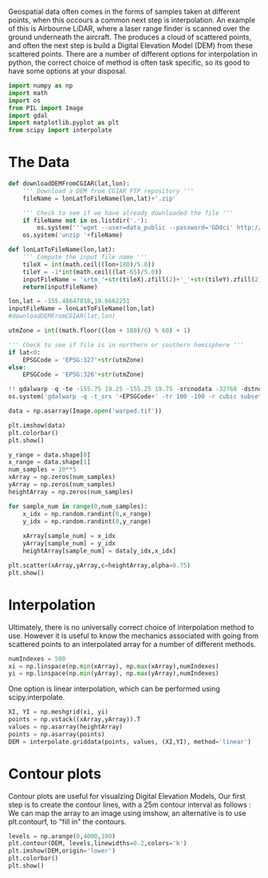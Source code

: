 Geospatial data often comes in the forms of samples taken at different points, when this occours a common next step is interpolation. 
An example of this is Airbourne LiDAR, where a laser range finder is scanned over the ground underneath the aircraft. The produces a cloud of scattered points, and often the next step is build a Digital Elevation Model (DEM) from these scattered points.  There are a number of different options for interpolation in python, the correct choice of method is often task specific, so its good to have some options at your disposal.


```python
import numpy as np
import math
import os
from PIL import Image
import gdal
import matplotlib.pyplot as plt
from scipy import interpolate
```


The Data
===============

```python
def downloadDEMFromCGIAR(lat,lon):
    ''' Download a DEM from CGIAR FTP repository '''
    fileName = lonLatToFileName(lon,lat)+'.zip'

    ''' Check to see if we have already downloaded the file '''
    if fileName not in os.listdir('.'):
        os.system('''wget --user=data_public --password='GDdci' http://data.cgiar-csi.org/srtm/tiles/GeoTIFF/'''+fileName)
    os.system('unzip '+fileName)

def lonLatToFileName(lon,lat):
    ''' Compute the input file name '''
    tileX = int(math.ceil((lon+180)/5.0))
    tileY = -1*int(math.ceil((lat-65)/5.0))
    inputFileName = 'srtm_'+str(tileX).zfill(2)+'_'+str(tileY).zfill(2)
    return(inputFileName)

lon,lat = -155.48647818,19.6662251
inputFileName = lonLatToFileName(lon,lat)
#downloadDEMFromCGIAR(lat,lon)

utmZone = int((math.floor((lon + 180)/6) % 60) + 1)

''' Check to see if file is in northern or southern hemisphere '''
if lat<0:
    EPSGCode = 'EPSG:327'+str(utmZone)
else:
    EPSGCode = 'EPSG:326'+str(utmZone)

!! gdalwarp -q -te -155.75 19.25 -155.25 19.75 -srcnodata -32768 -dstnodata 0 srtm_05_09.tif subset.tif
os.system('gdalwarp -q -t_srs '+EPSGCode+' -tr 100 -100 -r cubic subset.tif warped.tif')
```


```python
data = np.asarray(Image.open('warped.tif'))

plt.imshow(data)
plt.colorbar()
plt.show()

y_range = data.shape[0]
x_range = data.shape[1]
num_samples = 10**5
xArray = np.zeros(num_samples)
yArray = np.zeros(num_samples)
heightArray = np.zeros(num_samples)

for sample_num in range(0,num_samples):
    x_idx = np.random.randint(0,x_range)
    y_idx = np.random.randint(0,y_range)
    
    xArray[sample_num] = x_idx
    yArray[sample_num] = y_idx
    heightArray[sample_num] = data[y_idx,x_idx]
```


```python
plt.scatter(xArray,yArray,c=heightArray,alpha=0.75)
plt.show()
```


Interpolation
===============

Ultimately, there is no universally correct choice of interpolation method to use. However it is useful to know the mechanics associated with going from scattered points to an interpolated array for a number of different methods. 


```python
numIndexes = 500
xi = np.linspace(np.min(xArray), np.max(xArray),numIndexes)
yi = np.linspace(np.min(yArray), np.max(yArray),numIndexes)
```

One option is linear interpolation, which can be performed using scipy.interpolate.


```python
XI, YI = np.meshgrid(xi, yi)
points = np.vstack((xArray,yArray)).T
values = np.asarray(heightArray)
points = np.asarray(points)
DEM = interpolate.griddata(points, values, (XI,YI), method='linear')
```

Contour plots
===============

Contour plots are useful for visualzing Digital Elevation Models, Our first step is to create the contour lines, with a 25m contour interval as follows :
We can map the array to an image using imshow, an alternative is to use plt.contourf, to "fill in" the contours.


```python
levels = np.arange(0,4000,100)
plt.contour(DEM, levels,linewidths=0.2,colors='k')
plt.imshow(DEM,origin='lower')
plt.colorbar()
plt.show()
```